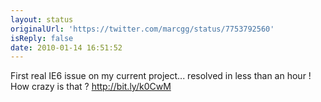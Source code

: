 ```yaml
---
layout: status
originalUrl: 'https://twitter.com/marcgg/status/7753792560'
isReply: false
date: 2010-01-14 16:51:52
---
```


First real IE6 issue on my current project... resolved in less than an hour ! How crazy is that ? http://bit.ly/k0CwM
